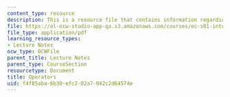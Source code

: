 ```yaml
---
content_type: resource
description: This is a resource file that contains information regarding operators.
file: https://ol-ocw-studio-app-qa.s3.amazonaws.com/courses/ec-s01-internet-technology-in-local-and-global-communities-spring-2005-summer-2005/f4f85aba6b30efc202a7042c2d64574e_MITEC_S01S05_l03_operators.pdf
file_type: application/pdf
learning_resource_types:
- Lecture Notes
ocw_type: OCWFile
parent_title: Lecture Notes
parent_type: CourseSection
resourcetype: Document
title: Operators
uid: f4f85aba-6b30-efc2-02a7-042c2d64574e
---
```

